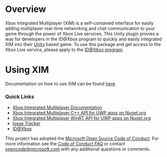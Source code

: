 
# Overview

Xbox Integrated Multiplayer (XIM) is a self-contained interface for easily adding multiplayer real-time networking and chat communication to your game through the power of Xbox Live services. This Unity plugin provies a way for developers in the ID@Xbox program to quickly and easily integrated XIM into their [Unity](https://unity3d.com/) based game. To use this package and get access to the Xbox Live service, please apply to the [ID@Xbox program](http://www.xbox.com/en-us/Developers/id).

# Using XIM

Documentation on how to use XIM can be found [here](https://docs.microsoft.com/en-us/windows/uwp/xbox-live/multiplayer/xbox-integrated-multiplayer).

### Quick Links

*   [Xbox Integrated Multiplayer Documentation](https://docs.microsoft.com/en-us/windows/uwp/xbox-live/multiplayer/xbox-integrated-multiplayer)
*   [Xbox Integrated Multiplayer C++ API for UWP apps on Nuget.org](https://www.nuget.org/packages/Microsoft.Xbox.XboxIntegratedMultiplayer.Cpp.UWP/)
*   [Xbox Integrated Multiplayer WinRT API for UWP apps on Nuget.org](https://www.nuget.org/packages/Microsoft.Xbox.XboxIntegratedMultiplayer.WinRT.UWP/)
*   [Issue Tracker](https://github.com/Microsoft/xbox-integrated-multiplayer-unity-plugin/issues)
*   [ID@Xbox](http://www.xbox.com/en-us/Developers/id)

This project has adopted the [Microsoft Open Source Code of Conduct](https://opensource.microsoft.com/codeofconduct/).
For more information see the [Code of Conduct FAQ](https://opensource.microsoft.com/codeofconduct/faq/) or
contact [opencode@microsoft.com](mailto:opencode@microsoft.com) with any additional questions or comments.
